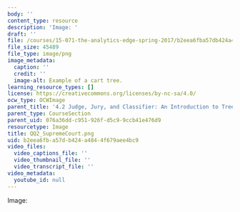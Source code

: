 ```yaml
---
body: ''
content_type: resource
description: 'Image: '
draft: ''
file: /courses/15-071-the-analytics-edge-spring-2017/b2eea6fba57db424a4844f679aee4bc9_QQ2_SupremeCourt.png
file_size: 45489
file_type: image/png
image_metadata:
  caption: ''
  credit: ''
  image-alt: Example of a cart tree.
learning_resource_types: []
license: https://creativecommons.org/licenses/by-nc-sa/4.0/
ocw_type: OCWImage
parent_title: '4.2 Judge, Jury, and Classifier: An Introduction to Trees '
parent_type: CourseSection
parent_uid: 076a36dd-c951-926f-d5c9-9ccb41e476d9
resourcetype: Image
title: QQ2_SupremeCourt.png
uid: b2eea6fb-a57d-b424-a484-4f679aee4bc9
video_files:
  video_captions_file: ''
  video_thumbnail_file: ''
  video_transcript_file: ''
video_metadata:
  youtube_id: null
---
```

Image: 